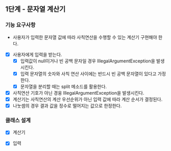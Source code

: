 ## 1단계 - 문자열 계산기
### 기능 요구사항
- 사용자가 입력한 문자열 값에 따라 사칙연산을 수행할 수 있는 계산기 구현해야 한다.
- [x] 사용자에게 입력을 받는다.
  - [x] 입력값이 null이거나 빈 공백 문자일 경우 IllegalArgumentException을 발생시킨다.
  - [x] 입력 문자열의 숫자와 사칙 연산 사이에는 반드시 빈 공백 문자열이 있다고 가정한다.
  - [x] 문자열을 분리할 때는 split 메소드를 활용한다.
- [x] 사칙연산 기호가 아닌 경웅 IllegalArgumentException을 발생시킨다.
- [x] 계산기는 사칙연산의 계산 우선순위가 아닌 입력 값에 따라 계산 순서가 결정된다.
- [x] 나눗셈의 경우 결과 값을 정수로 떨어지는 값으로 한정한다.

### 클래스 설계
- [x] 계산기

- [x] 입력